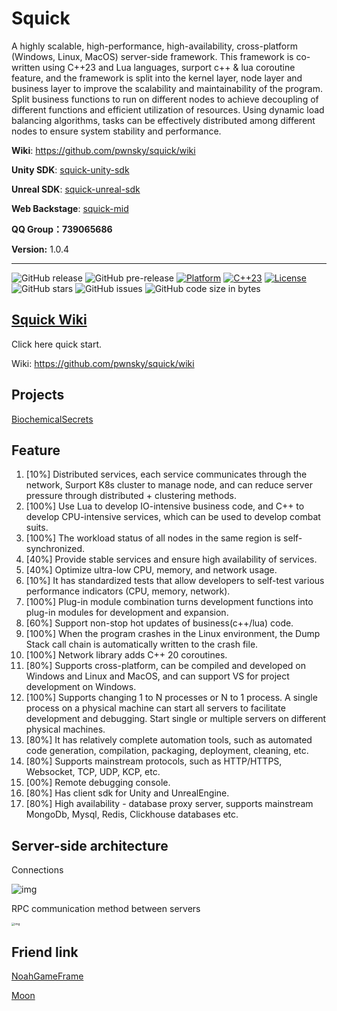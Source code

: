 # Squick

A highly scalable, high-performance, high-availability, cross-platform (Windows, Linux, MacOS) server-side framework. This framework is co-written using C++23 and Lua languages, surport c++ & lua coroutine feature, and the framework is split into the kernel layer, node layer and business layer to improve the scalability and maintainability of the program. Split business functions to run on different nodes to achieve decoupling of different functions and efficient utilization of resources. Using dynamic load balancing algorithms, tasks can be effectively distributed among different nodes to ensure system stability and performance.

**Wiki**: https://github.com/pwnsky/squick/wiki

**Unity SDK**:  [squick-unity-sdk](https://github.com/pwnsky/squick-unity-sdk)

**Unreal SDK**: [squick-unreal-sdk](https://github.com/pwnsky/squick-unreal-sdk)

**Web Backstage**:  [squick-mid](https://github.com/pwnsky/squick-mid)

**QQ Group：739065686**

**Version:** 1.0.4

---

![GitHub release](https://img.shields.io/github/release/pwnsky/Squick.svg?style=flat-square)
![GitHub pre-release](https://img.shields.io/github/release-pre/pwnsky/Squick.svg?label=pre-release&style=flat-square)
[![Platform](https://img.shields.io/badge/Platform-Linux-green.svg?style=flat-square)](https://github.com/pwnsky/Squick)
[![C++23](https://img.shields.io/badge/C++-23-4c7e9f.svg?style=flat-square)](https://github.com/pwnsky/Squick)
[![License](https://img.shields.io/github/license/pwnsky/Squick.svg?colorB=f48041&style=flat-square)](https://opensource.org/licenses/Apache-2.0)
![GitHub stars](https://img.shields.io/github/stars/pwnsky/Squick.svg?style=flat-square&label=Stars&style=flat-square)
![GitHub issues](https://img.shields.io/github/issues-raw/pwnsky/Squick.svg?style=flat-square)
![GitHub code size in bytes](https://img.shields.io/github/languages/code-size/pwnsky/Squick.svg?style=flat-square)



## [Squick Wiki](https://github.com/pwnsky/squick/wiki)

Click here quick start.

Wiki: https://github.com/pwnsky/squick/wiki

## Projects

[BiochemicalSecrets](https://github.com/pwnsky/BiochemicalSecrets)


## Feature

1. [10%] Distributed services, each service communicates through the network, Surport K8s cluster to manage node, and can reduce server pressure through distributed + clustering methods.
2. [100%] Use Lua to develop IO-intensive business code, and C++ to develop CPU-intensive services, which can be used to develop combat suits.
3. [100%] The workload status of all nodes in the same region is self-synchronized.
4. [40%] Provide stable services and ensure high availability of services.
5. [40%] Optimize ultra-low CPU, memory, and network usage.
6. [10%] It has standardized tests that allow developers to self-test various performance indicators (CPU, memory, network).
7. [100%] Plug-in module combination turns development functions into plug-in modules for development and expansion.
8. [60%] Support non-stop hot updates of business(c++/lua) code.
9. [100%] When the program crashes in the Linux environment, the Dump Stack call chain is automatically written to the crash file.
11. [100%] Network library adds C++ 20 coroutines.
12. [80%] Supports cross-platform, can be compiled and developed on Windows and Linux and MacOS, and can support VS for project development on Windows.
13. [100%] Supports changing 1 to N processes or N to 1 process. A single process on a physical machine can start all servers to facilitate development and debugging. Start single or multiple servers on different physical machines.
14. [80%] It has relatively complete automation tools, such as automated code generation, compilation, packaging, deployment, cleaning, etc.
15. [80%] Supports mainstream protocols, such as HTTP/HTTPS, Websocket, TCP, UDP, KCP, etc.
18. [00%] Remote debugging console.
20. [80%] Has client sdk for Unity and UnrealEngine.
21. [80%] High availability - database proxy server, supports mainstream MongoDb, Mysql, Redis, Clickhouse databases etc.


## Server-side architecture

Connections

![img](https://github.com/pwnsky/squick/wiki/images/object_connections.png)

RPC communication method between servers

<img src="https://github.com/pwnsky/squick/wiki/images/server_to_server_rpc.png" alt="img" style="zoom: 33%;" />



## Friend link

[NoahGameFrame](https://github.com/ketoo/NoahGameFrame)

[Moon](https://github.com/sniper00/moon)

